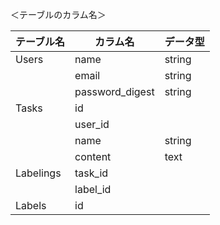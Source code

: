 ＜テーブルのカラム名＞

| テーブル名 | カラム名         | データ型  | 
| -------- | --------------- | -------- | 
| Users    | name           | string   | 
|          | email           | string   | 
|          | password_digest | string   | 
| Tasks    | id              |          | 
|          | user_id         |          | 
|          | name            | string   | 
|          | content         | text     | 
| Labelings| task_id         |          | 
|          | label_id        |          | 
| Labels   | id              |          | 